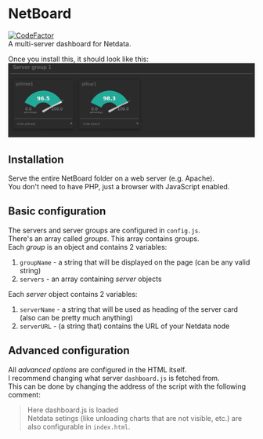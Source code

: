 # NetBoard
[![CodeFactor](https://www.codefactor.io/repository/github/satcom886/netboard/badge)](https://www.codefactor.io/repository/github/satcom886/netboard)  
A multi-server dashboard for Netdata.

Once you install this, it should look like this:  
![Screenshot](screenshot.png)

## Installation
Serve the entire NetBoard folder on a web server (e.g. Apache).  
You don't need to have PHP, just a browser with JavaScript enabled.

## Basic configuration
The servers and server groups are configured in `config.js`.  
There's an array called *groups*. This array contains groups.  
Each *group* is an object and contains 2 variables:
1. `groupName` - a string that will be displayed on the page (can be any valid string)
1. `servers` - an array containing *server* objects  

Each *server* object contains 2 variables:
1. `serverName` - a string that will be used as heading of the server card (also can be pretty much anything)
1. `serverURL` - (a string that) contains the URL of your Netdata node  

## Advanced configuration
All *advanced options* are configured in the HTML itself.  
I recommend changing what server `dashboard.js` is fetched from.  
This can be done by changing the address of the script with the following comment:
> Here dashboard.js is loaded  
Netdata setings (like unloading charts that are not visible, etc.) are also configurable in `index.html`.  